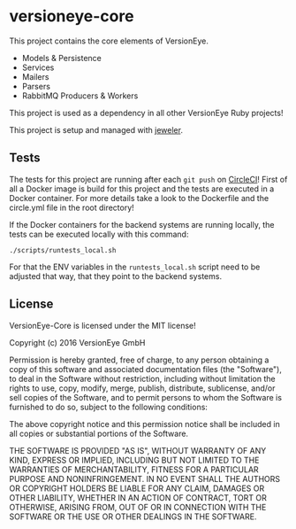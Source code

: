 # versioneye-core

This project contains the core elements of VersionEye.

 - Models & Persistence
 - Services
 - Mailers
 - Parsers
 - RabbitMQ Producers & Workers

This project is used as a dependency in all other VersionEye Ruby projects!

This project is setup and managed with [jeweler](https://www.versioneye.com/ruby/jeweler).

## Tests

The tests for this project are running after each `git push` on [CircleCI](https://circleci.com/gh/versioneye/versioneye-core)!
First of all a Docker image is build for this project and the tests are executed in a Docker container.
For more details take a look to the Dockerfile and the circle.yml file in the root directory!

If the Docker containers for the backend systems are running locally, the tests can be executed locally
with this command:

```
./scripts/runtests_local.sh
```

For that the ENV variables in the `runtests_local.sh` script need to be adjusted that way, that they point
to the backend systems.


## License

VersionEye-Core is licensed under the MIT license!

Copyright (c) 2016 VersionEye GmbH

Permission is hereby granted, free of charge, to any person obtaining a copy
of this software and associated documentation files (the "Software"), to deal
in the Software without restriction, including without limitation the rights
to use, copy, modify, merge, publish, distribute, sublicense, and/or sell
copies of the Software, and to permit persons to whom the Software is
furnished to do so, subject to the following conditions:

The above copyright notice and this permission notice shall be included in all
copies or substantial portions of the Software.

THE SOFTWARE IS PROVIDED "AS IS", WITHOUT WARRANTY OF ANY KIND, EXPRESS OR
IMPLIED, INCLUDING BUT NOT LIMITED TO THE WARRANTIES OF MERCHANTABILITY,
FITNESS FOR A PARTICULAR PURPOSE AND NONINFRINGEMENT. IN NO EVENT SHALL THE
AUTHORS OR COPYRIGHT HOLDERS BE LIABLE FOR ANY CLAIM, DAMAGES OR OTHER
LIABILITY, WHETHER IN AN ACTION OF CONTRACT, TORT OR OTHERWISE, ARISING FROM,
OUT OF OR IN CONNECTION WITH THE SOFTWARE OR THE USE OR OTHER DEALINGS IN THE
SOFTWARE.

